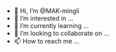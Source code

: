 - 👋 Hi, I’m @MAK-mingli
- 👀 I’m interested in ...
- 🌱 I’m currently learning ...
- 💞️ I’m looking to collaborate on ...
- 📫 How to reach me ...

<!---
MAK-mingli/MAK-mingli is a ✨ special ✨ repository because its `README.md` (this file) appears on your GitHub profile.
You can click the Preview link to take a look at your changes.
--->
